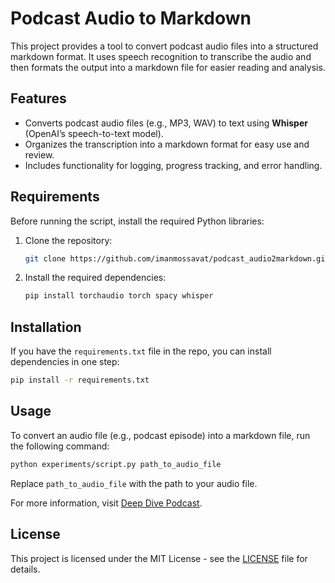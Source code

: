 # Podcast Audio to Markdown

This project provides a tool to convert podcast audio files into a structured markdown format. It uses speech recognition to transcribe the audio and then formats the output into a markdown file for easier reading and analysis.

## Features

- Converts podcast audio files (e.g., MP3, WAV) to text using **Whisper** (OpenAI’s speech-to-text model).
- Organizes the transcription into a markdown format for easy use and review.
- Includes functionality for logging, progress tracking, and error handling.

## Requirements

Before running the script, install the required Python libraries:

1. Clone the repository:
   ```bash
   git clone https://github.com/imanmossavat/podcast_audio2markdown.git
   ```

2. Install the required dependencies:
   ```bash
   pip install torchaudio torch spacy whisper
   ```

## Installation

If you have the `requirements.txt` file in the repo, you can install dependencies in one step:

```bash
pip install -r requirements.txt
```

## Usage

To convert an audio file (e.g., podcast episode) into a markdown file, run the following command:

```bash
python experiments/script.py path_to_audio_file
```

Replace `path_to_audio_file` with the path to your audio file.

For more information, visit [Deep Dive Podcast](https://deepdivepod.eu).


## License

This project is licensed under the MIT License - see the [LICENSE](LICENSE) file for details.

